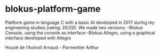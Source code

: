 # blokus-platform-game

Platform game in language C with a basic AI developed in 2017 during my engineering studies (rating: 20/20).
We made two versions:
-Blokus Console, using the console as interface
-Blokus Allegro, using a graphical interface developed with Allegro

Houzé de l'Aulnoit Arnaud - Parmentier Arthur

